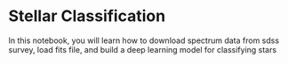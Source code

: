 # Stellar Classification

In this notebook, you will learn how to download spectrum data from sdss survey, load fits file, and build a deep learning model for classifying stars
